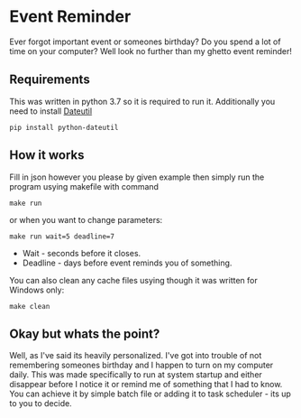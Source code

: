 # Event Reminder

Ever forgot important event or someones birthday? Do you spend a lot of time on your computer? Well look no further than my ghetto event reminder!

## Requirements

This was written in python 3.7 so it is required to run it. 
Additionally you need to install [Dateutil](https://dateutil.readthedocs.io/en/stable/)

```
pip install python-dateutil
```

## How it works

Fill in json however you please by given example then simply run the program usying makefile with command
```
make run
```
or when you want to change parameters:
```
make run wait=5 deadline=7
```
* Wait - seconds before it closes.
* Deadline - days before event reminds you of something.

You can also clean any cache files usying though it was written for Windows only:
```
make clean
```

## Okay but whats the point?

Well, as I've said its heavily personalized. I've got into trouble of not remembering someones birthday and I happen to turn on my computer daily. This was made specifically to run at system startup and either disappear before I notice it or remind me of something that I had to know. You can achieve it by simple batch file or adding it to task scheduler - its up to you to decide. 


